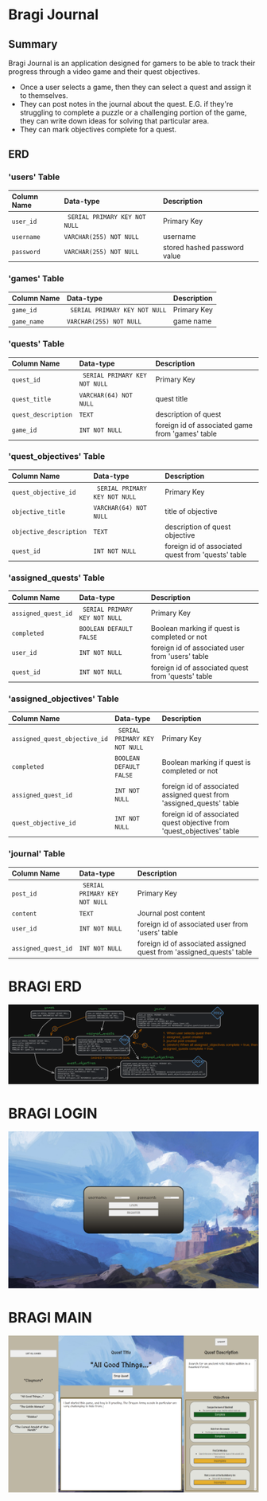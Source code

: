# Bragi Journal

## Summary

Bragi Journal is an application designed for gamers to be able to track their progress through a video game and their quest objectives.

-  Once a user selects a game, then they can select a quest and assign it to themselves.
- They can post notes in the journal about the quest. E.G. if they're struggling to complete a puzzle or a challenging portion of the game, they can write down ideas for solving that particular area.
- They can mark objectives complete for a quest.

## ERD


### 'users' Table

| Column Name | Data-type     | Description |
| :-------- | :------- | :-----------|
| `user_id`      | ` SERIAL PRIMARY KEY NOT NULL` | Primary Key
| `username` | `VARCHAR(255) NOT NULL` | username
| `password` | `VARCHAR(255) NOT NULL` | stored hashed password value

### 'games' Table

| Column Name | Data-type     | Description |
| :-------- | :------- | :-----------|
| `game_id`      | ` SERIAL PRIMARY KEY NOT NULL` | Primary Key
| `game_name` | `VARCHAR(255) NOT NULL` | game name

### 'quests' Table

| Column Name |Data-type    | Description |
| :-------- | :------- | :-----------|
| `quest_id`      | ` SERIAL PRIMARY KEY NOT NULL` | Primary Key
| `quest_title` | `VARCHAR(64) NOT NULL` | quest title
| `quest_description`      | `TEXT` | description of quest
| `game_id` | `INT NOT NULL` | foreign id of associated game from 'games' table

### 'quest_objectives' Table

| Column Name |Data-type    | Description |
| :-------- | :------- | :-----------|
| `quest_objective_id`      | ` SERIAL PRIMARY KEY NOT NULL` | Primary Key
| `objective_title` | `VARCHAR(64) NOT NULL` | title of objective
| `objective_description`      | `TEXT` | description of quest objective
| `quest_id` | `INT NOT NULL` | foreign id of associated quest from 'quests' table

### 'assigned_quests' Table

| Column Name |Data-type    | Description |
| :-------- | :------- | :-----------|
| `assigned_quest_id`      | ` SERIAL PRIMARY KEY NOT NULL` | Primary Key
| `completed` | `BOOLEAN DEFAULT FALSE` | Boolean marking if quest is completed or not
| `user_id`      | `INT NOT NULL` | foreign id of associated user from 'users' table
| `quest_id` | `INT NOT NULL` | foreign id of associated quest from 'quests' table

### 'assigned_objectives' Table

| Column Name |Data-type    | Description |
| :-------- | :------- | :-----------|
| `assigned_quest_objective_id`      | ` SERIAL PRIMARY KEY NOT NULL` | Primary Key
| `completed` | `BOOLEAN DEFAULT FALSE` | Boolean marking if quest is completed or not
| `assigned_quest_id`      | `INT NOT NULL` | foreign id of associated assigned quest from 'assigned_quests' table
| `quest_objective_id` | `INT NOT NULL` | foreign id of associated quest objective from 'quest_objectives' table

### 'journal' Table

| Column Name |Data-type    | Description |
| :-------- | :------- | :-----------|
| `post_id`      | ` SERIAL PRIMARY KEY NOT NULL` | Primary Key
| `content` | `TEXT` | Journal post content
| `user_id`      | `INT NOT NULL` | foreign id of associated user from 'users' table
| `assigned_quest_id` | `INT NOT NULL` | foreign id of associated assigned quest from 'assigned_quests' table

<h1> BRAGI ERD</h1>

![bragi_erd](bragi_erd.png)




<h1> BRAGI LOGIN</h1>

![Login](./images/Login.jpg)


<h1> BRAGI MAIN </h1>

![Demo](./images/Demo.jpg)
